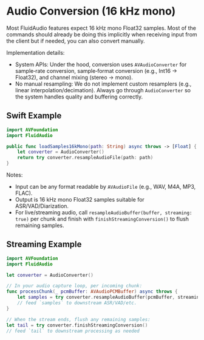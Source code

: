 # Audio Conversion (16 kHz mono)

Most FluidAudio features expect 16 kHz mono Float32 samples. Most of the commands should already be doing this implicitly when receiving input from the client but if needed, you can also convert manually.

Implementation details:

- System APIs: Under the hood, conversion uses `AVAudioConverter` for sample‑rate conversion, sample‑format conversion
  (e.g., Int16 → Float32), and channel mixing (stereo → mono).
- No manual resampling: We do not implement custom resamplers (e.g., linear interpolation/decimation). Always go through
  `AudioConverter` so the system handles quality and buffering correctly.

## Swift Example

```swift
import AVFoundation
import FluidAudio

public func loadSamples16kMono(path: String) async throws -> [Float] {
    let converter = AudioConverter()
    return try converter.resampleAudioFile(path: path)
}
```

Notes:
- Input can be any format readable by `AVAudioFile` (e.g., WAV, M4A, MP3, FLAC).
- Output is 16 kHz mono Float32 samples suitable for ASR/VAD/Diarization.
- For live/streaming audio, call `resampleAudioBuffer(buffer, streaming: true)` per chunk and finish with
  `finishStreamingConversion()` to flush remaining samples.

## Streaming Example

```swift
import AVFoundation
import FluidAudio

let converter = AudioConverter()

// In your audio capture loop, per incoming chunk:
func processChunk(_ pcmBuffer: AVAudioPCMBuffer) async throws {
    let samples = try converter.resampleAudioBuffer(pcmBuffer, streaming: true)
    // feed `samples` to downstream ASR/VAD/etc.
}

// When the stream ends, flush any remaining samples:
let tail = try converter.finishStreamingConversion()
// feed `tail` to downstream processing as needed
```

